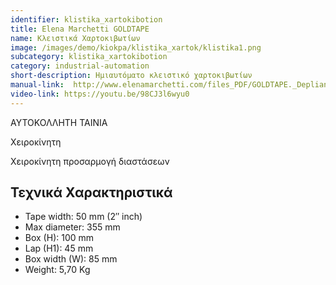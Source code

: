 ```yaml
---
identifier: klistika_xartokibotion
title: Εlena Μarchetti GOLDTAPE
name: Κλειστικά Χαρτοκιβωτίων 
image: /images/demo/kiokpa/klistika_xartok/klistika1.png
subcategory: klistika_xartokibotion
category: industrial-automation
short-description: Ημιαυτόματο κλειστικό χαρτοκιβωτίων
manual-link:  http://www.elenamarchetti.com/files_PDF/GOLDTAPE._Depliant.pdf
video-link: https://youtu.be/98CJ3l6wyu0
---
```





ΑΥΤΟΚΟΛΛΗΤΗ ΤΑΙΝΙΑ

Χειροκίνητη

Χειροκίνητη προσαρμογή διαστάσεων

Τεχνικά Χαρακτηριστικά
---

*    Tape width: 50 mm (2″ inch)
*    Max diameter: 355 mm
*    Box (H): 100 mm
*    Lap (H1): 45 mm
*    Box width (W): 85 mm
*    Weight: 5,70 Kg